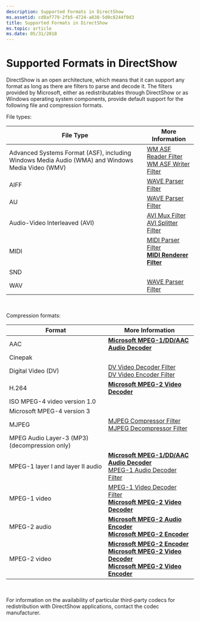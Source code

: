 ```yaml
---
description: Supported Formats in DirectShow
ms.assetid: cd8af779-2fb5-4724-a838-5d0c8244f0d3
title: Supported Formats in DirectShow
ms.topic: article
ms.date: 05/31/2018
---
```


# Supported Formats in DirectShow

DirectShow is an open architecture, which means that it can support any format as long as there are filters to parse and decode it. The filters provided by Microsoft, either as redistributables through DirectShow or as Windows operating system components, provide default support for the following file and compression formats.

File types:



| File Type                                                                                        | More Information                                                                                                                  |
|--------------------------------------------------------------------------------------------------|-----------------------------------------------------------------------------------------------------------------------------------|
| Advanced Systems Format (ASF), including Windows Media Audio (WMA) and Windows Media Video (WMV) | [WM ASF Reader Filter](about-the-wm-asf-reader-filter.md)<br/> [WM ASF Writer Filter](wm-asf-writer-filter.md)<br/> |
| AIFF                                                                                             | [WAVE Parser Filter](wave-parser-filter.md)                                                                                      |
| AU                                                                                               | [WAVE Parser Filter](wave-parser-filter.md)                                                                                      |
| Audio-Video Interleaved (AVI)                                                                    | [AVI Mux Filter](avi-mux-filter.md)<br/> [AVI Splitter Filter](avi-splitter-filter.md)<br/>                         |
| MIDI                                                                                             | [MIDI Parser Filter](midi-parser-filter.md)<br/> [**MIDI Renderer Filter**](midi-renderer-filter.md)<br/>           |
| SND                                                                                              |                                                                                                                                   |
| WAV                                                                                              | [WAVE Parser Filter](wave-parser-filter.md)                                                                                      |



 

Compression formats:



| Format                                        | More Information                                                                                                                                                                                                                                |
|-----------------------------------------------|-------------------------------------------------------------------------------------------------------------------------------------------------------------------------------------------------------------------------------------------------|
| AAC                                           | [**Microsoft MPEG-1/DD/AAC Audio Decoder**](microsoft-mpeg-1-dd-audio-decoder.md)                                                                                                                                                              |
| Cinepak                                       |                                                                                                                                                                                                                                                 |
| Digital Video (DV)                            | [DV Video Decoder Filter](dv-video-decoder-filter.md)<br/> [DV Video Encoder Filter](dv-video-encoder-filter.md)<br/>                                                                                                             |
| H.264                                         | [**Microsoft MPEG-2 Video Decoder**](microsoft-mpeg-2-video-decoder.md)                                                                                                                                                                        |
| ISO MPEG-4 video version 1.0                  |                                                                                                                                                                                                                                                 |
| Microsoft MPEG-4 version 3                    |                                                                                                                                                                                                                                                 |
| MJPEG                                         | [MJPEG Compressor Filter](mjpeg-compressor-filter.md)<br/> [MJPEG Decompressor Filter](mjpeg-decompressor-filter.md)<br/>                                                                                                         |
| MPEG Audio Layer-3 (MP3) (decompression only) |                                                                                                                                                                                                                                                 |
| MPEG-1 layer I and layer II audio             | [**Microsoft MPEG-1/DD/AAC Audio Decoder**](microsoft-mpeg-1-dd-audio-decoder.md)<br/> [MPEG-1 Audio Decoder Filter](mpeg-1-audio-decoder-filter.md)<br/>                                                                         |
| MPEG-1 video                                  | [MPEG-1 Video Decoder Filter](mpeg-1-video-decoder-filter.md)<br/> [**Microsoft MPEG-2 Video Decoder**](microsoft-mpeg-2-video-decoder.md)<br/>                                                                                   |
| MPEG-2 audio                                  | [**Microsoft MPEG-2 Audio Encoder**](microsoft-mpeg-2-audio-encoder.md)<br/> [**Microsoft MPEG-2 Encoder**](microsoft-mpeg-2-encoder.md)<br/>                                                                                     |
| MPEG-2 video                                  | [**Microsoft MPEG-2 Encoder**](microsoft-mpeg-2-encoder.md)<br/> [**Microsoft MPEG-2 Video Decoder**](microsoft-mpeg-2-video-decoder.md)<br/> [**Microsoft MPEG-2 Video Encoder**](microsoft-mpeg-2-video-encoder.md)<br/> |



 

For information on the availability of particular third-party codecs for redistribution with DirectShow applications, contact the codec manufacturer.

 

 




